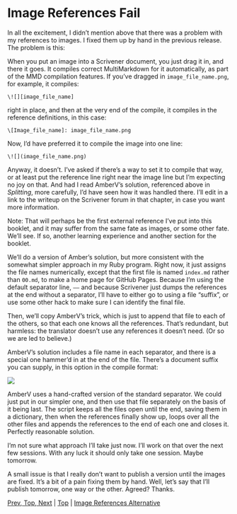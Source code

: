 # Image References Fail #

In all the excitement, I didn’t mention above that there was a problem with my references to images. I fixed them up by hand in the previous release. The problem is this:

When you put an image into a Scrivener document, you just drag it in, and there it goes. It compiles correct MultiMarkdown for it automatically, as part of the MMD compilation features. If you’ve dragged in `image_file_name.png`, for example, it compiles:

`\![][image_file_name]`

right in place, and then at the very end of the compile, it compiles in the reference definitions, in this case:

`\[Image_file_name]: image_file_name.png`

Now, I’d have preferred it to compile the image into one line:

`\![](image_file_name.png)`

Anyway, it doesn’t. I’ve asked if there’s a way to set it to compile that way, or at least put the reference line right near the image line but I’m expecting no joy on that. And had I read AmberV’s solution, referenced above in *Splitting*, more carefully, I’d have seen how it was handled there. I’ll edit in a link to the writeup on the Scrivener forum in that chapter, in case you want more information.

Note: That will perhaps be the first external reference I’ve put into this booklet, and it may suffer from the same fate as images, or some other fate. We’ll see. If so, another learning experience and another section for the booklet.

We’ll do a version of Amber’s solution, but more consistent with the somewhat simpler approach in my Ruby program. Right now, it just assigns the file names numerically, except that the first file is named `index.md` rather than `00.md`, to make a home page for GitHub Pages. Because I’m using the default separator line, `——` and because Scrivener just dumps the references at the end without a separator, I’ll have to either go to using a file “suffix”, or use some other hack to make sure I can identify the final file.

Then, we’ll copy AmberV’s trick, which is just to append that file to each of the others, so that each one knows all the references. That’s redundant, but harmless: the translator doesn’t use any references it doesn’t need. (Or so we are led to believe.)

AmberV’s solution includes a file name in each separator, and there is a special one hammer’d in at the end of the file. There’s a document suffix you can supply, in this option in the compile format:

![][ScreenShot2018-06-17at8.13.28PM]

AmberV uses a hand-crafted version of the standard separator. We could just put in our simpler one, and then use that file separately on the basis of it being last. The script keeps all the files open until the end, saving them in a dictionary, then when the references finally show up, loops over all the other files and appends the references to the end of each one and closes it. Perfectly reasonable solution.

I’m not sure what approach I’ll take just now. I’ll work on that over the next few sessions. With any luck it should only take one session. Maybe tomorrow.

A small issue is that I really don’t want to publish a version until the images are fixed. It’s a bit of a pain fixing them by hand. Well, let’s say that I’ll publish tomorrow, one way or the other. Agreed? Thanks.



[Prev, Top, Next](12.html) | [Top](index.html) | [Image References Alternative](14.html)




[ScreenShot2018-06-17at5.43.41AM]: ScreenShot2018-06-17at5.43.41AM.png

[ScreenShot2018-06-15at3.48.45AM]: ScreenShot2018-06-15at3.48.45AM.png

[ScreenShot2018-06-15at3.56.55AM]: ScreenShot2018-06-15at3.56.55AM.png

[ScreenShot2018-06-15at3.59.33AM]: ScreenShot2018-06-15at3.59.33AM.png

[ScreenShot2018-06-15at4.15.13AM]: ScreenShot2018-06-15at4.15.13AM.png

[ScreenShot2018-06-15at4.31.51AM]: ScreenShot2018-06-15at4.31.51AM.png

[ScreenShot2018-06-15at4.33.00AM]: ScreenShot2018-06-15at4.33.00AM.png

[ScreenShot2018-06-15at4.34.19AM]: ScreenShot2018-06-15at4.34.19AM.png

[ScreenShot2018-06-15at4.35.50AM]: ScreenShot2018-06-15at4.35.50AM.png

[ScreenShot2018-06-15at4.53.51AM]: ScreenShot2018-06-15at4.53.51AM.png

[ScreenShot2018-06-15at4.55.43AM]: ScreenShot2018-06-15at4.55.43AM.png

[ScreenShot2018-06-15at5.07.22AM]: ScreenShot2018-06-15at5.07.22AM.png

[ScreenShot2018-06-15at5.12.50AM]: ScreenShot2018-06-15at5.12.50AM.png

[ScreenShot2018-06-15at5.14.54AM]: ScreenShot2018-06-15at5.14.54AM.png

[ScreenShot2018-06-15at9.24.21AM]: ScreenShot2018-06-15at9.24.21AM.png

[ScreenShot2018-06-15at9.59.53AM]: ScreenShot2018-06-15at9.59.53AM.png

[ScreenShot2018-06-16at7.47.10AM]: ScreenShot2018-06-16at7.47.10AM.png

[ScreenShot2018-06-17at6.41.19AM]: ScreenShot2018-06-17at6.41.19AM.png

[ScreenShot2018-06-17at7.05.30AM]: ScreenShot2018-06-17at7.05.30AM.png

[ScreenShot2018-06-17at8.13.28PM]: ScreenShot2018-06-17at8.13.28PM.png

[ScreenShot2018-06-18at9.45.26AM]: ScreenShot2018-06-18at9.45.26AM.png

[ScreenShot2018-06-19at8.03.28PM]: ScreenShot2018-06-19at8.03.28PM.png

[ScreenShot2018-06-17at6.06.28AM]: ScreenShot2018-06-17at6.06.28AM.png

